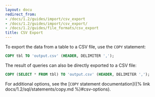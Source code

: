 ```yaml
---
layout: docu
redirect_from:
- /docs/1.2/guides/import/csv_export
- /docs/1.2/guides/import/csv_export/
- /docs/1.2/guides/file_formats/csv_export
title: CSV Export
---
```


To export the data from a table to a CSV file, use the `COPY` statement:

```sql
COPY tbl TO 'output.csv' (HEADER, DELIMITER ',');
```

The result of queries can also be directly exported to a CSV file:

```sql
COPY (SELECT * FROM tbl) TO 'output.csv' (HEADER, DELIMITER ',');
```

For additional options, see the [`COPY` statement documentation]({% link docs/1.2/sql/statements/copy.md %}#csv-options).
